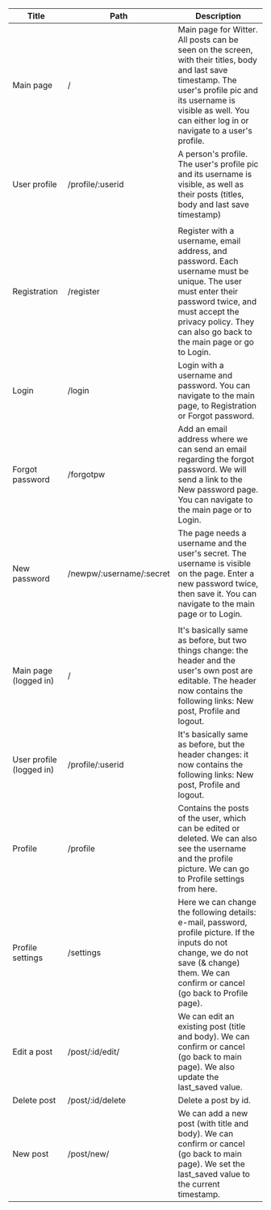 | Title | Path | Description | 
| - | - | - |
| Main page | / | Main page for Witter. All posts can be seen on the screen, with their titles, body and last save timestamp. The user's profile pic and its username is visible as well. You can either log in or navigate to a user's profile.  |
| User profile | /profile/:userid | A person's profile.  The user's profile pic and its username is visible, as well as their posts (titles, body and last save timestamp) |
|  |  |  |
| Registration | /register | Register with a username, email address, and password. Each username must be unique. The user must enter their password twice, and must accept the privacy policy. They can also go back to the main page or go to Login.  |
| Login | /login | Login with a username and password. You can navigate to the main page, to Registration or Forgot password. |
| Forgot password | /forgotpw | Add an email address where we can send an email regarding the forgot password. We will send a link to the New password page. You can navigate to the main page or to Login. |
| New password | /newpw/:username/:secret | The page needs a username and the user's secret. The username is visible on the page. Enter a new password twice, then save it. You can navigate to the main page or to Login. |
|  |  |  |
| Main page (logged in) | / | It's basically same as before, but two things change: the header and the user's own post are editable. The header now contains the following links: New post, Profile and logout. |
| User profile (logged in) | /profile/:userid | It's basically same as before, but the header changes: it now contains the following links: New post, Profile and logout. |
| Profile | /profile | Contains the posts of the user, which can be edited or deleted. We can also see the username and the profile picture. We can go to Profile settings from here. |
| Profile settings | /settings | Here we can change the following details: e-mail, password, profile picture. If the inputs do not change, we do not save (& change) them. We can confirm or cancel (go back to Profile page). |
| Edit a post | /post/:id/edit/ | We can edit an existing post (title and body). We can confirm or cancel (go back to main page). We also update the last_saved value. |
| Delete post | /post/:id/delete | Delete a post by id. |
| New post | /post/new/ | We can add a new post (with title and body). We can confirm or cancel (go back to main page). We set the last_saved value to the current timestamp. |